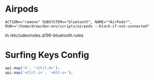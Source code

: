 # Airpods
`ACTION=="remove" SUBSYSTEM=="bluetooth", NAME="*AirPods*", RUN+="/home/drew/dev-env/scripts/airpods --block-if-not-connected"`

In /etc/udev/rules.d/99-bluetooth.rules

# Surfing Keys Config
```js
api.map('h', '<Ctrl-6>');
api.map('<Ctrl-i>', '<Alt-s>');
```

